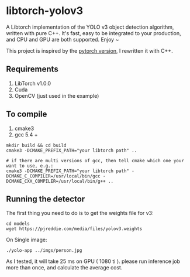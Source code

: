 # libtorch-yolov3
A Libtorch implementation of the YOLO v3 object detection algorithm, written with pure C++. It's fast, easy to be integrated to your production, and CPU and GPU are both supported. Enjoy ~

This project is inspired by the [pytorch version](https://github.com/ayooshkathuria/pytorch-yolo-v3), I rewritten it with C++.

## Requirements
1. LibTorch v1.0.0
2. Cuda
3. OpenCV (just used in the example)


## To compile
1. cmake3
2. gcc 5.4 +



```
mkdir build && cd build
cmake3 -DCMAKE_PREFIX_PATH="your libtorch path" ..

# if there are multi versions of gcc, then tell cmake which one your want to use, e.g.:
cmake3 -DCMAKE_PREFIX_PATH="your libtorch path" -DCMAKE_C_COMPILER=/usr/local/bin/gcc -DCMAKE_CXX_COMPILER=/usr/local/bin/g++ ..
```


## Running the detector

The first thing you need to do is to get the weights file for v3:

```
cd models
wget https://pjreddie.com/media/files/yolov3.weights 
```

On Single image:
```
./yolo-app ../imgs/person.jpg
```

As I tested, it will take 25 ms on GPU ( 1080 ti ). please run inference job more than once, and calculate the average cost.
